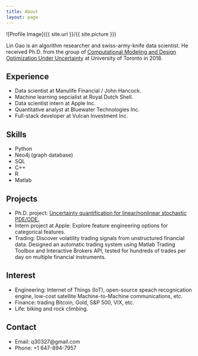 ```yaml
---
title: About
layout: page
---
```

![Profile Image]({{ site.url }}/{{ site.picture }})

<p>Lin Gao is an algorithm researcher and swiss-army-knife data scientist. He received Ph.D. from the group of <a href="http://arrow.utias.utoronto.ca/~pbn/">Computational Modeling and Design Optimization Under Uncertainty</a> at University of Toronto in 2018.</p>

<h2>Experience</h2>
<ul>
	<li> Data scientist at Manulife Financial / John Hancock.</li>
	<li> Machine learning sepcialist at Royal Dutch Shell.</li>
	<li> Data scientist intern at Apple Inc.</li>
	<li> Quantitative analyst at Bluewater Technologies Inc.</li>
	<li> Full-stack developer at Vulcan Investment Inc.</li>
</ul>

<h2>Skills</h2>

<ul class="skill-list"> 
        <li>Python</li>
		<li>Neo4j (graph database)</li>
		<li>SQL</li>
		<li>C++</li>
        <li>R</li>
		<li>Matlab</li> 
</ul>

<h2>Projects</h2>

<ul>
	<li> Ph.D. project: <a href="https://lingao.ca/phd/">Uncertainty quantification for linear/nonlinear stochastic PDE/ODE.</a></li>
        <li> Intern project at Apple: Explore feature engineering options for categorical features.</li>
        <li> Trading: Discover volatility trading signals from unstructured financial data. Designed an automatic trading system using Matlab Trading Toolbox and Interactive Brokers API, tested for hundreds of trades per day on multiple financial instruments. </li>
</ul>


<h2>Interest</h2>
<ul>
	<li> Engineering: Internet of Things (IoT), open-source speach recognication engine, low-cost satellite Machine-to-Machine communications, etc. </li> 
	<li> Finance: trading Bitcoin, Gold, S&P 500, VIX, etc. </li>
	<li> Life: biking and rock climbing. </li>

</ul>

<h2>Contact</h2>

<ul>
    <li>Email: q30327@gmail.com </li>
	<li>Phone: +1 647-894-7957</li>
</ul>
